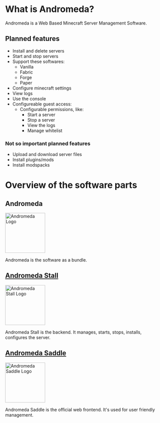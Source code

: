 # What is Andromeda?

Andromeda is a Web Based Minecraft Server Management Software.

## Planned features

- Install and delete servers
- Start and stop servers
- Support these softwares:
  - Vanilla
  - Fabric
  - Forge
  - Paper
- Configure minecraft settings
- View logs
- Use the console
- Configureable guest access:
  - Configurable permissions, like:
    - Start a server
    - Stop a server
    - View the logs
    - Manage whitelist
    
### Not so important planned features

- Upload and download server files
- Install plugins/mods
- Install modspacks

# Overview of the software parts

## Andromeda

<img width=128 src=https://github.com/user-attachments/assets/ca2d7387-93b5-4863-ada6-a0bc10a6d54f alt="Andromeda Logo" title="Andromeda Logo">

Andromeda is the software as a bundle.

## [Andromeda Stall](https://github.com/andromeda-mc/stall)

<img width=128 src=https://github.com/user-attachments/assets/27c3218e-bee9-4e05-baf3-fb9571cbf180 alt="Andromeda Stall Logo" title="Andromeda Stall Logo">

Andromeda Stall is the backend. It manages, starts, stops, installs, configures the server.

## [Andromeda Saddle](https://github.com/andromeda-mc/saddle)

<img width=128 src=https://github.com/user-attachments/assets/94be1513-9c46-43ad-9401-625f41878b60 alt="Andromeda Saddle Logo" title="Andromeda Saddle Logo">

Andromeda Saddle is the official web frontend. It's used for user friendly management.
